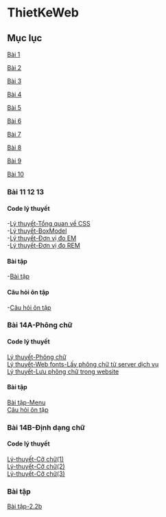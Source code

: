 # ThietKeWeb

## Mục lục

[Bài 1](Bai1_TKWeb/Index.md)

[Bài 2](Bai2_TKWeb/index.md)

[Bài 3](Bai3_TKWeb/index.md)

[Bài 4](Bai4_TKWeb/index.md)

[Bài 5](Bai5_TKWeb/index.md)

[Bài 6](Bai6_TKWeb/index.md)

[Bài 7](Bai7_TKWeb/index.md)

[Bài 8](Bai8_TKWeb/index.md)

[Bài 9](Bai9_TKWeb/index.md)

[Bài 10](Bai10_TKWeb/index.md)

### Bài 11 12 13  
#### Code lý thuyết
-[Lý thuyết-Tổng quan về CSS](Bai11_TKWeb/Bai11_LT1/index.html)<br>
-[Lý thuyết-BoxModel](Bai11_BoxModel/index.html)<br>
-[Lý thuyết-Đơn vị đo EM](Bai11_DonViDo-Em/index.html)<br>
-[Lý thuyết-Đơn vị đo REM](Bai11_DonViDo-Rem/index.html)<br>
#### Bài tập
-[Bài tập](Bai11_BaiTap1B/cooking.html)<br>
#### Câu hỏi ôn tập 
-[Câu hỏi ôn tập](CauHoiOntap/index.md)<br>
### Bài 14A-Phông chữ
#### Code lý thuyết 
[Lý thuyết-Phông chữ](Bai14_TKWeb/Lythuyet/phongchu.html)<br>
[Lý thuyết-Web fonts-Lấy phông chữ từ server dịch vụ](Bai14_TKWeb/Lythuyet/lt2.html)<br>
[Lý thuyết-Lưu phông chữ trong website](Bai14_TKWeb/Lythuyet/lt3.html)<br>
#### Bài tập
[Bài tập-Menu](Bai14_TKWeb/Lythuyet/BaiTap/menu.html)<br>
[Câu hỏi ôn tập](Bai14_TKWeb/index.md)<br>
### Bài 14B-Định dạng chữ
#### Code lý thuyết 
[Lý-thuyết-Cỡ chữ(1)](Bai14B_TKWeb/LyThuyet/lt1.html)<br>
[Lý-thuyết-Cỡ chữ(2)](Bai14B_TKWeb/LyThuyet/lt2.html)<br>
[Lý-thuyết-Cỡ chữ(3)](Bai14B_TKWeb/LyThuyet/lt3.html)<br>
### Bài tập
[Bài tập-2.2b](Bai14B_TKWeb/BaiTap/menu.html)